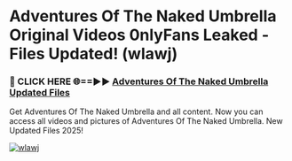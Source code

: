 # Adventures Of The Naked Umbrella Original Videos 0nlyFans Leaked - Files Updated! (wlawj)

<h3>🔴 CLICK HERE 🌐==►► <a href="https://tinyurl.com/yckcrads" rel="nofollow">Adventures Of The Naked Umbrella Updated Files</a></h3>

Get Adventures Of The Naked Umbrella and all content. Now you can access all videos and pictures of Adventures Of The Naked Umbrella. New Updated Files 2025!

[![wlawj](https://i.imgur.com/hpKpOFt.gif)](https://tinyurl.com/yckcrads)
